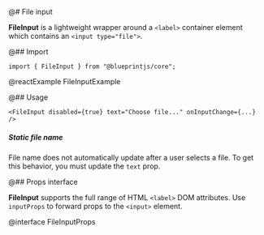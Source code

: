 @# File input

**FileInput** is a lightweight wrapper around a `<label>` container element which contains an `<input type="file">`.

@## Import

```tsx
import { FileInput } from "@blueprintjs/core";
```

@reactExample FileInputExample

@## Usage

```tsx
<FileInput disabled={true} text="Choose file..." onInputChange={...} />
```

<div class="@ns-callout @ns-intent-warning @ns-icon-warning-sign @ns-callout-has-body-content">
    <h5 class="@ns-heading">Static file name</h5>

File name does not automatically update after a user selects a file.
To get this behavior, you must update the `text` prop.

</div>

@## Props interface

**FileInput** supports the full range of HTML `<label>` DOM attributes.
Use `inputProps` to forward props to the `<input>` element.

@interface FileInputProps
